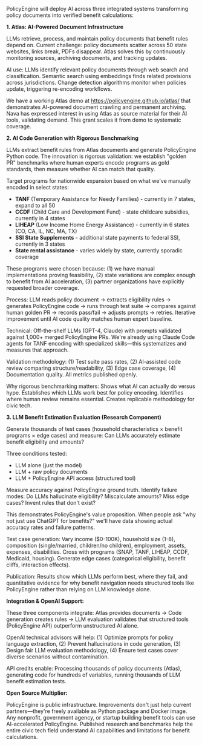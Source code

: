 PolicyEngine will deploy AI across three integrated systems transforming policy documents into verified benefit calculations:

**1. Atlas: AI-Powered Document Infrastructure**

LLMs retrieve, process, and maintain policy documents that benefit rules depend on. Current challenge: policy documents scatter across 50 state websites, links break, PDFs disappear. Atlas solves this by continuously monitoring sources, archiving documents, and tracking updates.

AI use: LLMs identify relevant policy documents through web search and classification. Semantic search using embeddings finds related provisions across jurisdictions. Change detection algorithms monitor when policies update, triggering re-encoding workflows.

We have a working Atlas demo at https://policyengine.github.io/atlas/ that demonstrates AI-powered document crawling and permanent archiving. Nava has expressed interest in using Atlas as source material for their AI tools, validating demand. This grant scales it from demo to systematic coverage.

**2. AI Code Generation with Rigorous Benchmarking**

LLMs extract benefit rules from Atlas documents and generate PolicyEngine Python code. The innovation is rigorous validation: we establish "golden PR" benchmarks where human experts encode programs as gold standards, then measure whether AI can match that quality.

Target programs for nationwide expansion based on what we've manually encoded in select states:
- **TANF** (Temporary Assistance for Needy Families) - currently in 7 states, expand to all 50
- **CCDF** (Child Care and Development Fund) - state childcare subsidies, currently in 4 states
- **LIHEAP** (Low Income Home Energy Assistance) - currently in 6 states (CO, CA, IL, NC, MA, TX)
- **SSI State Supplements** - additional state payments to federal SSI, currently in 3 states
- **State rental assistance** - varies widely by state, currently sporadic coverage

These programs were chosen because: (1) we have manual implementations proving feasibility, (2) state variations are complex enough to benefit from AI acceleration, (3) partner organizations have explicitly requested broader coverage.

Process: LLM reads policy document → extracts eligibility rules → generates PolicyEngine code → runs through test suite → compares against human golden PR → records pass/fail → adjusts prompts → retries. Iterative improvement until AI code quality matches human expert baseline.

Technical: Off-the-shelf LLMs (GPT-4, Claude) with prompts validated against 1,000+ merged PolicyEngine PRs. We're already using Claude Code agents for TANF encoding with specialized skills—this systematizes and measures that approach.

Validation methodology: (1) Test suite pass rates, (2) AI-assisted code review comparing structure/readability, (3) Edge case coverage, (4) Documentation quality. All metrics published openly.

Why rigorous benchmarking matters: Shows what AI can actually do versus hype. Establishes which LLMs work best for policy encoding. Identifies where human review remains essential. Creates replicable methodology for civic tech.

**3. LLM Benefit Estimation Evaluation (Research Component)**

Generate thousands of test cases (household characteristics × benefit programs × edge cases) and measure: Can LLMs accurately estimate benefit eligibility and amounts?

Three conditions tested:
- LLM alone (just the model)
- LLM + raw policy documents
- LLM + PolicyEngine API access (structured tool)

Measure accuracy against PolicyEngine ground truth. Identify failure modes: Do LLMs hallucinate eligibility? Miscalculate amounts? Miss edge cases? Invent rules that don't exist?

This demonstrates PolicyEngine's value proposition. When people ask "why not just use ChatGPT for benefits?" we'll have data showing actual accuracy rates and failure patterns.

Test case generation: Vary income ($0-100K), household size (1-8), composition (single/married, children/no children), employment, assets, expenses, disabilities. Cross with programs (SNAP, TANF, LIHEAP, CCDF, Medicaid, housing). Generate edge cases (categorical eligibility, benefit cliffs, interaction effects).

Publication: Results show which LLMs perform best, where they fail, and quantitative evidence for why benefit navigation needs structured tools like PolicyEngine rather than relying on LLM knowledge alone.

**Integration & OpenAI Support:**

These three components integrate: Atlas provides documents → Code generation creates rules → LLM evaluation validates that structured tools (PolicyEngine API) outperform unstructured AI alone.

OpenAI technical advisors will help: (1) Optimize prompts for policy language extraction, (2) Prevent hallucinations in code generation, (3) Design fair LLM evaluation methodology, (4) Ensure test cases cover diverse scenarios without contamination.

API credits enable: Processing thousands of policy documents (Atlas), generating code for hundreds of variables, running thousands of LLM benefit estimation tests.

**Open Source Multiplier:**

PolicyEngine is public infrastructure. Improvements don't just help current partners—they're freely available as Python package and Docker image. Any nonprofit, government agency, or startup building benefit tools can use AI-accelerated PolicyEngine. Published research and benchmarks help the entire civic tech field understand AI capabilities and limitations for benefit calculations.
